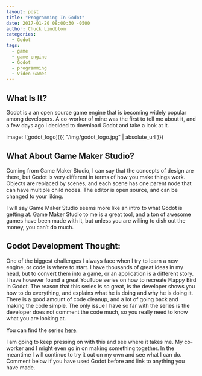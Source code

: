 ```yaml
---
layout: post
title: "Programming In Godot"
date: 2017-01-20 08:00:30 -0500
author: Chuck Lindblom
categories:
  - Godot
tags:
  - game
  - game engine
  - Godot
  - programming
  - Video Games
---
```



## What Is It?

Godot is a an open source game engine that is becoming widely popular among developers. A co-worker of mine was the first to tell me about it, and a few days ago I decided to download Godot and take a look at it.

image: ![godot_logo]({{ "/img/godot_logo.jpg" | absolute_url }})

## What About Game Maker Studio?

Coming from Game Maker Studio, I can say that the concepts of design are there, but Godot is very different in terms of how you make things work. Objects are replaced by scenes, and each scene has one parent node that can have multiple child nodes. The editor is open source, and can be changed to your liking.

I will say Game Maker Studio seems more like an intro to what Godot is getting at. Game Maker Studio to me is a great tool, and a ton of awesome games have been made with it, but unless you are willing to dish out the money, you can&#8217;t do much.

## Godot Development Thought:

One of the biggest challenges I always face when I try to learn a new engine, or code is where to start. I have thousands of great ideas in my head, but to convert them into a game, or an application is a different story. I have however found a great YouTube series on how to recreate Flappy Bird in Godot. The reason that this series is so great, is the developer shows you how to do everything, and explains what he is doing and why he is doing it. There is a good amount of code cleanup, and a lot of going back and making the code simple. The only issue I have so far with the series is the developer does not comment the code much, so you really need to know what you are looking at.

You can find the series [here](https://www.youtube.com/playlist?list=PLv3l-oZCXaql20IlPe7gfBEzomnPSLekY).

I am going to keep pressing on with this and see where it takes me. My co-worker and I might even go in on making something together. In the meantime I will continue to try it out on my own and see what I can do. Comment below if you have used Godot before and link to anything you have made.